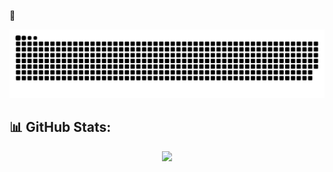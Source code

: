 🍁

<div align="center">
  <a href="https://github.com/luckycatx">
    <img src="/assets/grid-snake.svg" alt="snake">
  </a>
</div>

## 📊 GitHub Stats:

<div align="center">
  <p><img src="https://github-profile-summary-cards.vercel.app/api/cards/most-commit-language?username=luckycatx&theme=solarized&layout=compact" /></p>
</div>
